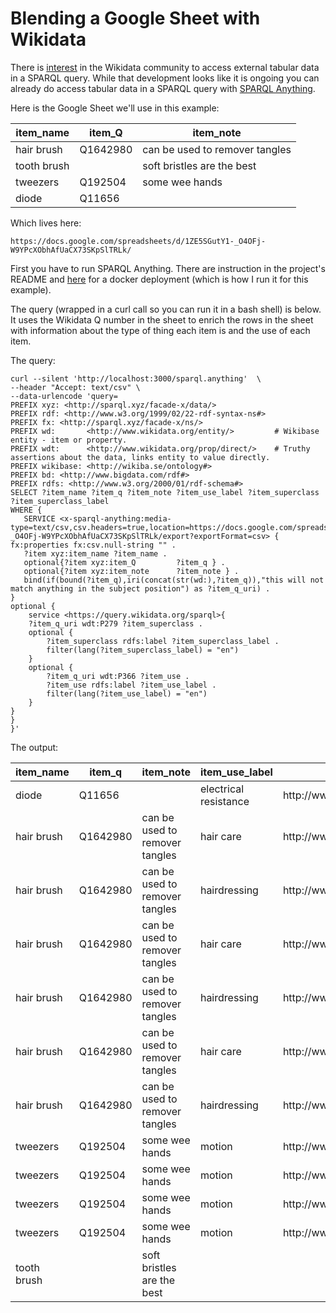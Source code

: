 # Blending a Google Sheet with Wikidata


There is [interest](https://phabricator.wikimedia.org/T181319) in the Wikidata community to access external tabular data in a SPARQL query. While that development looks like it is ongoing you can already do access tabular data in a SPARQL query with [SPARQL Anything](https://github.com/SPARQL-Anything/sparql.anything).


Here is the Google Sheet we'll use in this example:


|item\_name   |item\_Q   |item\_note                      |
|-------------|----------|--------------------------------|
|hair brush   |Q1642980  |can be used to remover tangles  |
|tooth brush  |          |soft bristles are the best      |
|tweezers     |Q192504   |some wee hands                  |
|diode        |Q11656    |                                |


Which lives here:

`https://docs.google.com/spreadsheets/d/1ZE5SGutY1-_O4OFj-W9YPcXObhAfUaCX73SKpSlTRLk/`


First you have to run SPARQL Anything. There are instruction in the project's README and [here](https://github.com/SPARQL-Anything/sparql.anything/blob/v0.3-DEV/BROWSER.md) for a docker deployment (which is how I run it for this example).


The query (wrapped in a curl call so you can run it in a bash shell) is below.
It uses the Wikidata Q number in the sheet to enrich the rows in the sheet with information about the type of thing each item is and the use of each item.

The query:

```
curl --silent 'http://localhost:3000/sparql.anything'  \
--header "Accept: text/csv" \
--data-urlencode 'query=
PREFIX xyz: <http://sparql.xyz/facade-x/data/>
PREFIX rdf: <http://www.w3.org/1999/02/22-rdf-syntax-ns#>
PREFIX fx: <http://sparql.xyz/facade-x/ns/>
PREFIX wd:       <http://www.wikidata.org/entity/>         # Wikibase entity - item or property. 
PREFIX wdt:      <http://www.wikidata.org/prop/direct/>    # Truthy assertions about the data, links entity to value directly. 
PREFIX wikibase: <http://wikiba.se/ontology#>
PREFIX bd: <http://www.bigdata.com/rdf#>
PREFIX rdfs: <http://www.w3.org/2000/01/rdf-schema#>
SELECT ?item_name ?item_q ?item_note ?item_use_label ?item_superclass ?item_superclass_label
WHERE {
   SERVICE <x-sparql-anything:media-type=text/csv,csv.headers=true,location=https://docs.google.com/spreadsheets/d/1ZE5SGutY1-_O4OFj-W9YPcXObhAfUaCX73SKpSlTRLk/export?exportFormat=csv> {
fx:properties fx:csv.null-string "" .
   ?item xyz:item_name ?item_name .
   optional{?item xyz:item_Q         ?item_q } .
   optional{?item xyz:item_note      ?item_note } .
   bind(if(bound(?item_q),iri(concat(str(wd:),?item_q)),"this will not match anything in the subject position") as ?item_q_uri) .
}
optional {
    service <https://query.wikidata.org/sparql>{
    ?item_q_uri wdt:P279 ?item_superclass .  
    optional {
        ?item_superclass rdfs:label ?item_superclass_label .
        filter(lang(?item_superclass_label) = "en")
    }
    optional {
        ?item_q_uri wdt:P366 ?item_use .  
        ?item_use rdfs:label ?item_use_label .
        filter(lang(?item_use_label) = "en")
    }
}
}
}'
```


The output:




|item\_name   |item\_q   |item\_note          |item\_use\_label    |item\_superclass    |item\_superclass\_label|
|-------------|----------|--------------------|--------------------|--------------------|-----------------------|
|diode        |Q11656    |                    |electrical resistance|http://www\.wikidata\.org/entity/Q11653|electronic component   |
|hair brush   |Q1642980  |can be used to remover tangles|hair care           |http://www\.wikidata\.org/entity/Q10528974|personal hygiene item  |
|hair brush   |Q1642980  |can be used to remover tangles|hairdressing        |http://www\.wikidata\.org/entity/Q10528974|personal hygiene item  |
|hair brush   |Q1642980  |can be used to remover tangles|hair care           |http://www\.wikidata\.org/entity/Q5639584|hairstyling tool       |
|hair brush   |Q1642980  |can be used to remover tangles|hairdressing        |http://www\.wikidata\.org/entity/Q5639584|hairstyling tool       |
|hair brush   |Q1642980  |can be used to remover tangles|hair care           |http://www\.wikidata\.org/entity/Q614467|brush                  |
|hair brush   |Q1642980  |can be used to remover tangles|hairdressing        |http://www\.wikidata\.org/entity/Q614467|brush                  |
|tweezers     |Q192504   |some wee hands      |motion              |http://www\.wikidata\.org/entity/Q1378235|forceps                |
|tweezers     |Q192504   |some wee hands      |motion              |http://www\.wikidata\.org/entity/Q1074814|surgical instrument    |
|tweezers     |Q192504   |some wee hands      |motion              |http://www\.wikidata\.org/entity/Q834028|laboratory equipment   |
|tweezers     |Q192504   |some wee hands      |motion              |http://www\.wikidata\.org/entity/Q2578402|hand tool              |
|tooth brush  |          |soft bristles are the best|                    |                    |                       |

